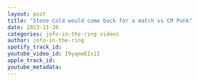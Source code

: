 ```yaml
---
layout: post
title: "Stone Cold would come back for a match vs CM Punk"
date: 2023-11-30
categories: jofo-in-the-ring videos
author: jofo-in-the-ring
spotify_track_id: 
youtube_video_id: I9yqewEIs1I
apple_track_id: 
youtube_metadata: 
---
```

